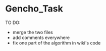 # Gencho_Task
TO DO:
 - merge the two files
 - add comments everywhere
 - fix one part of the algorithm in wiki's code

